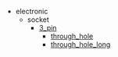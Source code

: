 * electronic
  * socket
    * [3_pin](electronic/socket/3_pin)
      * [through_hole](electronic/socket/3_pin/through_hole)
      * [through_hole_long](electronic/socket/3_pin/through_hole/through_hole_long)
